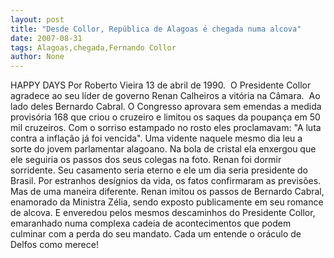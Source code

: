 ```yaml
---
layout: post
title: "Desde Collor, República de Alagoas é chegada numa alcova"
date: 2007-08-31
tags: Alagoas,chegada,Fernando Collor
author: None
---
```

HAPPY DAYS
Por Roberto Vieira
13 de abril de 1990.&nbsp; O Presidente Collor agradece ao seu l&iacute;der de governo Renan Calheiros a vit&oacute;ria na C&acirc;mara.&nbsp; Ao lado deles Bernardo Cabral.
O Congresso aprovara sem emendas a medida provis&oacute;ria 168 que criou o cruzeiro e limitou os saques da poupan&ccedil;a em 50 mil cruzeiros.
Com o sorriso estampado no rosto eles proclamavam: &quot;A luta contra a infla&ccedil;&atilde;o j&aacute; foi vencida&quot;. 
Uma vidente naquele mesmo dia leu a sorte do jovem parlamentar alagoano. Na bola de cristal ela enxergou que ele seguiria os passos dos seus colegas na foto.
Renan foi dormir sorridente. Seu casamento seria eterno e ele um dia seria presidente do Brasil.
Por estranhos des&iacute;gnios da vida, os fatos confirmaram as previs&otilde;es. Mas de uma maneira diferente.
Renan imitou os passos de Bernardo Cabral, enamorado da Ministra Z&eacute;lia, sendo exposto publicamente em seu romance de alcova. E enveredou pelos mesmos descaminhos do Presidente Collor, emaranhado numa complexa cadeia de acontecimentos que podem culminar com a perda do seu mandato.
Cada um entende o or&aacute;culo de Delfos como merece!
 